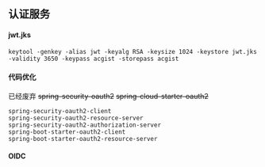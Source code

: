 ## 认证服务

#### jwt.jks

```
keytool -genkey -alias jwt -keyalg RSA -keysize 1024 -keystore jwt.jks -validity 3650 -keypass acgist -storepass acgist
```

#### 代码优化

>
已经废弃
~~spring-security-oauth2~~
~~spring-cloud-starter-oauth2~~

```
spring-security-oauth2-client
spring-security-oauth2-resource-server
spring-security-oauth2-authorization-server
spring-boot-starter-oauth2-client
spring-boot-starter-oauth2-resource-server
```

#### OIDC

